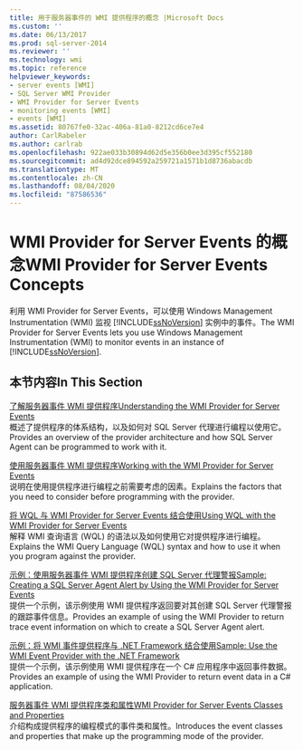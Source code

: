 ```yaml
---
title: 用于服务器事件的 WMI 提供程序的概念 |Microsoft Docs
ms.custom: ''
ms.date: 06/13/2017
ms.prod: sql-server-2014
ms.reviewer: ''
ms.technology: wmi
ms.topic: reference
helpviewer_keywords:
- server events [WMI]
- SQL Server WMI Provider
- WMI Provider for Server Events
- monitoring events [WMI]
- events [WMI]
ms.assetid: 80767fe0-32ac-406a-81a0-8212cd6ce7e4
author: CarlRabeler
ms.author: carlrab
ms.openlocfilehash: 922ae033b30894d62d5e356b0ee3d395cf552180
ms.sourcegitcommit: ad4d92dce894592a259721a1571b1d8736abacdb
ms.translationtype: MT
ms.contentlocale: zh-CN
ms.lasthandoff: 08/04/2020
ms.locfileid: "87586536"
---
```

# <a name="wmi-provider-for-server-events-concepts"></a><span data-ttu-id="0ddcb-102">WMI Provider for Server Events 的概念</span><span class="sxs-lookup"><span data-stu-id="0ddcb-102">WMI Provider for Server Events Concepts</span></span>
  <span data-ttu-id="0ddcb-103">利用 WMI Provider for Server Events，可以使用 Windows Management Instrumentation (WMI) 监视 [!INCLUDE[ssNoVersion](../../includes/ssnoversion-md.md)] 实例中的事件。</span><span class="sxs-lookup"><span data-stu-id="0ddcb-103">The WMI Provider for Server Events lets you use Windows Management Instrumentation (WMI) to monitor events in an instance of [!INCLUDE[ssNoVersion](../../includes/ssnoversion-md.md)].</span></span>  
  
## <a name="in-this-section"></a><span data-ttu-id="0ddcb-104">本节内容</span><span class="sxs-lookup"><span data-stu-id="0ddcb-104">In This Section</span></span>  
 [<span data-ttu-id="0ddcb-105">了解服务器事件 WMI 提供程序</span><span class="sxs-lookup"><span data-stu-id="0ddcb-105">Understanding the WMI Provider for Server Events</span></span>](understanding-the-wmi-provider-for-server-events.md)  
 <span data-ttu-id="0ddcb-106">概述了提供程序的体系结构，以及如何对 SQL Server 代理进行编程以使用它。</span><span class="sxs-lookup"><span data-stu-id="0ddcb-106">Provides an overview of the provider architecture and how SQL Server Agent can be programmed to work with it.</span></span>  
  
 [<span data-ttu-id="0ddcb-107">使用服务器事件 WMI 提供程序</span><span class="sxs-lookup"><span data-stu-id="0ddcb-107">Working with the WMI Provider for Server Events</span></span>](working-with-the-wmi-provider-for-server-events.md)  
 <span data-ttu-id="0ddcb-108">说明在使用提供程序进行编程之前需要考虑的因素。</span><span class="sxs-lookup"><span data-stu-id="0ddcb-108">Explains the factors that you need to consider before programming with the provider.</span></span>  
  
 [<span data-ttu-id="0ddcb-109">将 WQL 与 WMI Provider for Server Events 结合使用</span><span class="sxs-lookup"><span data-stu-id="0ddcb-109">Using WQL with the WMI Provider for Server Events</span></span>](using-wql-with-the-wmi-provider-for-server-events.md)  
 <span data-ttu-id="0ddcb-110">解释 WMI 查询语言 (WQL) 的语法以及如何使用它对提供程序进行编程。</span><span class="sxs-lookup"><span data-stu-id="0ddcb-110">Explains the WMI Query Language (WQL) syntax and how to use it when you program against the provider.</span></span>  
  
 [<span data-ttu-id="0ddcb-111">示例：使用服务器事件 WMI 提供程序创建 SQL Server 代理警报</span><span class="sxs-lookup"><span data-stu-id="0ddcb-111">Sample: Creating a SQL Server Agent Alert by Using the WMI Provider for Server Events</span></span>](sample-creating-a-sql-server-agent-alert-with-the-wmi-provider.md)  
 <span data-ttu-id="0ddcb-112">提供一个示例，该示例使用 WMI 提供程序返回要对其创建 SQL Server 代理警报的跟踪事件信息。</span><span class="sxs-lookup"><span data-stu-id="0ddcb-112">Provides an example of using the WMI Provider to return trace event information on which to create a SQL Server Agent alert.</span></span>  
  
 [<span data-ttu-id="0ddcb-113">示例：将 WMI 事件提供程序与 .NET Framework 结合使用</span><span class="sxs-lookup"><span data-stu-id="0ddcb-113">Sample: Use the WMI Event Provider with the .NET Framework</span></span>](sample-using-the-wmi-event-provider-with-the-net-framework.md)  
 <span data-ttu-id="0ddcb-114">提供一个示例，该示例使用 WMI 提供程序在一个 C# 应用程序中返回事件数据。</span><span class="sxs-lookup"><span data-stu-id="0ddcb-114">Provides an example of using the WMI Provider to return event data in a C# application.</span></span>  
  
 [<span data-ttu-id="0ddcb-115">服务器事件 WMI 提供程序类和属性</span><span class="sxs-lookup"><span data-stu-id="0ddcb-115">WMI Provider for Server Events Classes and Properties</span></span>](wmi-provider-for-server-events-classes-and-properties.md)  
 <span data-ttu-id="0ddcb-116">介绍构成提供程序的编程模式的事件类和属性。</span><span class="sxs-lookup"><span data-stu-id="0ddcb-116">Introduces the event classes and properties that make up the programming mode of the provider.</span></span>  
  
  

